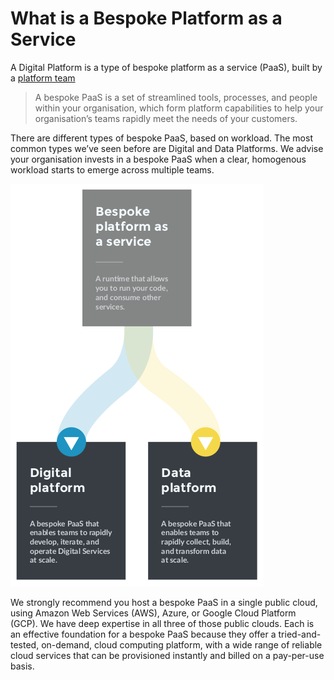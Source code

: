 # What is a Bespoke Platform as a Service

A Digital Platform is a type of bespoke platform as a service \(PaaS\), built by a [platform team](https://teamtopologies.com/key-concepts)

> A bespoke PaaS is a set of streamlined tools, processes, and people within your organisation, which form platform capabilities to help your organisation’s teams rapidly meet the needs of your customers.

There are different types of bespoke PaaS, based on workload. The most common types we’ve seen before are Digital and Data Platforms. We advise your organisation invests in a bespoke PaaS when a clear, homogenous workload starts to emerge across multiple teams.

![Two types of bespoke Platform as a Service](../.gitbook/assets/bespoke-paas.png)

We strongly recommend you host a bespoke PaaS in a single public cloud, using Amazon Web Services \(AWS\), Azure, or Google Cloud Platform \(GCP\). We have deep expertise in all three of those public clouds. Each is an effective foundation for a bespoke PaaS because they offer a tried-and-tested, on-demand, cloud computing platform, with a wide range of reliable cloud services that can be provisioned instantly and billed on a pay-per-use basis.
